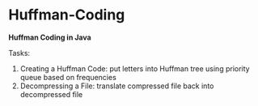 # Huffman-Coding
**Huffman Coding in Java**

Tasks:
1. Creating a Huffman Code: put letters into Huffman tree using priority queue based on frequencies
2. Decompressing a File: translate compressed file back into decompressed file
